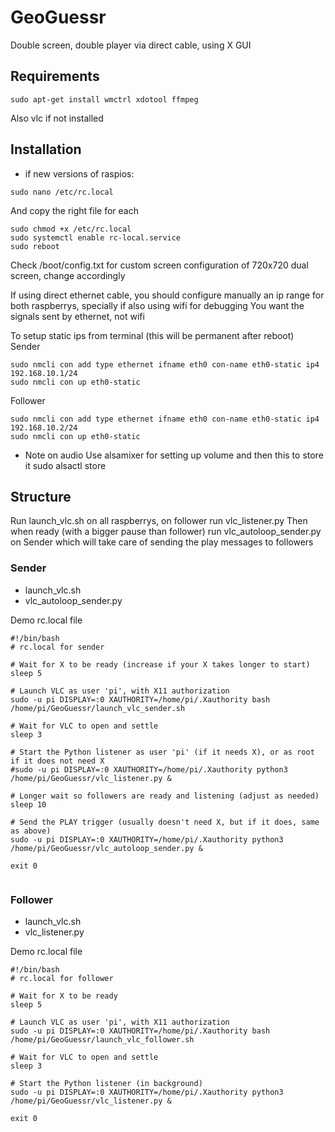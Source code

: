 # GeoGuessr
Double screen, double player via direct cable, using X GUI

## Requirements
```
sudo apt-get install wmctrl xdotool ffmpeg
```
Also vlc if not installed

## Installation
- if new versions of raspios:
```
sudo nano /etc/rc.local
```
And copy the right file for each
```
sudo chmod +x /etc/rc.local
sudo systemctl enable rc-local.service
sudo reboot
```
Check /boot/config.txt for custom screen configuration of 720x720 dual screen, change accordingly

If using direct ethernet cable, you should configure manually an ip range for both raspberrys, specially if also using wifi for debugging
You want the signals sent by ethernet, not wifi

To setup static ips from terminal (this will be permanent after reboot)
Sender
```
sudo nmcli con add type ethernet ifname eth0 con-name eth0-static ip4 192.168.10.1/24
sudo nmcli con up eth0-static
```
Follower
```
sudo nmcli con add type ethernet ifname eth0 con-name eth0-static ip4 192.168.10.2/24
sudo nmcli con up eth0-static
```

- Note on audio
Use alsamixer for setting up volume
and then this to store it sudo alsactl store

## Structure

Run launch_vlc.sh on all raspberrys, on follower run vlc_listener.py
Then when ready (with a bigger pause than follower) run vlc_autoloop_sender.py on Sender which will take care of sending the play messages to followers

### Sender
- launch_vlc.sh 
- vlc_autoloop_sender.py

Demo rc.local file
```
#!/bin/bash
# rc.local for sender

# Wait for X to be ready (increase if your X takes longer to start)
sleep 5

# Launch VLC as user 'pi', with X11 authorization
sudo -u pi DISPLAY=:0 XAUTHORITY=/home/pi/.Xauthority bash /home/pi/GeoGuessr/launch_vlc_sender.sh

# Wait for VLC to open and settle
sleep 3

# Start the Python listener as user 'pi' (if it needs X), or as root if it does not need X
#sudo -u pi DISPLAY=:0 XAUTHORITY=/home/pi/.Xauthority python3 /home/pi/GeoGuessr/vlc_listener.py &

# Longer wait so followers are ready and listening (adjust as needed)
sleep 10

# Send the PLAY trigger (usually doesn't need X, but if it does, same as above)
sudo -u pi DISPLAY=:0 XAUTHORITY=/home/pi/.Xauthority python3 /home/pi/GeoGuessr/vlc_autoloop_sender.py &

exit 0


```

### Follower
- launch_vlc.sh 
- vlc_listener.py

Demo rc.local file
```
#!/bin/bash
# rc.local for follower

# Wait for X to be ready
sleep 5

# Launch VLC as user 'pi', with X11 authorization
sudo -u pi DISPLAY=:0 XAUTHORITY=/home/pi/.Xauthority bash /home/pi/GeoGuessr/launch_vlc_follower.sh

# Wait for VLC to open and settle
sleep 3

# Start the Python listener (in background)
sudo -u pi DISPLAY=:0 XAUTHORITY=/home/pi/.Xauthority python3 /home/pi/GeoGuessr/vlc_listener.py &

exit 0
```
